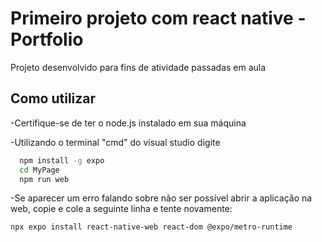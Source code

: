 # Primeiro projeto com react native - Portfolio

Projeto desenvolvido para fins de atividade passadas em aula

## Como utilizar

-Certifique-se de ter o node.js instalado em sua máquina

-Utilizando o terminal "cmd" do visual studio digite 
```bash
  npm install -g expo
  cd MyPage
  npm run web
```

-Se aparecer um erro falando sobre não ser possível abrir a aplicação na web, copie e cole a seguinte linha e tente novamente:

```bash
npx expo install react-native-web react-dom @expo/metro-runtime
```

